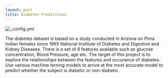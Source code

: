 ```yaml
---
layout: post
title: Diabetes Predictions
---
```

![_config.yml](http://www.oxfordahsn.org/wp-content/uploads/2015/07/cn-diabeties-banner-001.jpg)

The diabetes dataset is based on a study conducted in Arizona on Pima Indian females since 1965 National Institute of Diabetes 
and Digestive and Kidney Diseases. There is a set of 8 features available such as glucose concentration, Blood Pressure, 
age etc. The target of this project is to explore the relationships between the features and occurance of diabetes. 
Use various machine lerning models to arrive at the most accurate model to predict whether the subject is diabetic or 
non-diabetic.
